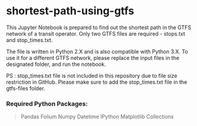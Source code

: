 # shortest-path-using-gtfs

This Jupyter Notebook is prepared to find out the shortest path in the GTFS network of a transit operator. Only two GTFS files are required - stops.txt and stop_times.txt.

The file is written in Python 2.X and is also compatible with Python 3.X. To use it for a different GTFS network, please replace the input files in the designated folder, and run the notebook. 

PS : stop_times.txt file is not included in this repository due to file size restriction in GitHub. Please make sure to add the stop_times.txt file in the gtfs-files folder. 

### Required Python Packages:
> Pandas
> Folium
> Numpy
> Datetime
> IPython
> Matplotlib
> Collections
